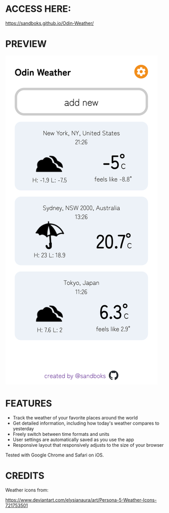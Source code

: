 # ACCESS HERE:
https://sandboks.github.io/Odin-Weather/

# PREVIEW
![](./preview.png)

# FEATURES
- Track the weather of your favorite places around the world
- Get detailed information, including how today's weather compares to yesterday
- Freely switch between time formats and units
- User settings are automatically saved as you use the app
- Responsive layout that responsively adjusts to the size of your browser

Tested with Google Chrome and Safari on iOS.

# CREDITS

Weather icons from:

https://www.deviantart.com/elysianaura/art/Persona-5-Weather-Icons-721753501